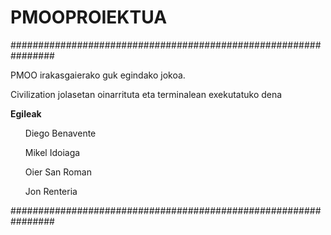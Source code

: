 # PMOOPROIEKTUA
################################################################

PMOO irakasgaierako guk egindako jokoa.

Civilization jolasetan oinarrituta eta terminalean 
exekutatuko dena

<b>Egileak</b>
<ul>Diego Benavente</ul>
<ul>Mikel Idoiaga</ul>
<ul>Oier San Roman</ul>
<ul>Jon Renteria</ul>

################################################################
